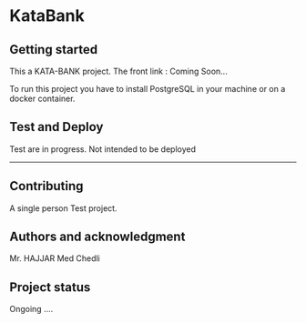 # KataBank



## Getting started

This a KATA-BANK project.
The front link : Coming Soon...

To run this project you have to install PostgreSQL
in your machine or on a docker container.

## Test and Deploy
Test are in progress.
Not intended to be deployed
***


## Contributing
A single person Test project.

## Authors and acknowledgment
Mr. HAJJAR Med Chedli

## Project status
Ongoing ....
